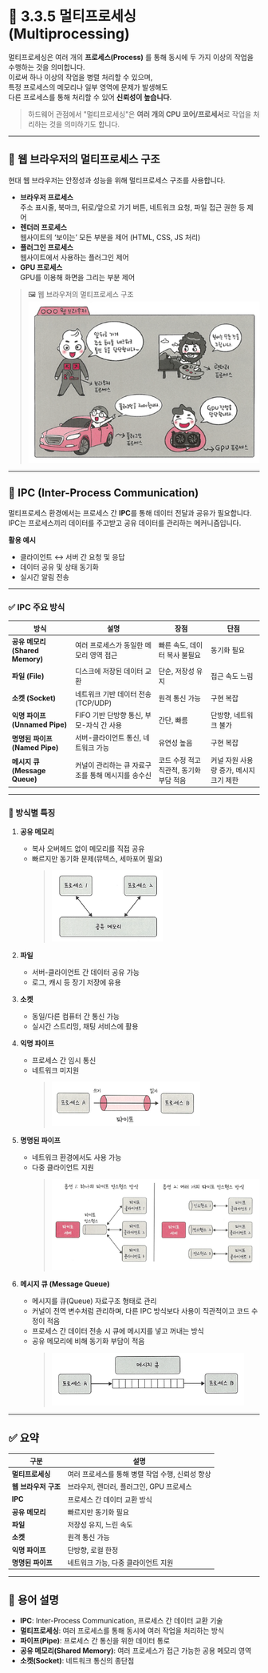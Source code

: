 # 📘 3.3.5 멀티프로세싱 (Multiprocessing)

멀티프로세싱은 여러 개의 **프로세스(Process)** 를 통해 동시에 두 가지 이상의 작업을 수행하는 것을 의미합니다.  
이로써 하나 이상의 작업을 병렬 처리할 수 있으며,  
특정 프로세스의 메모리나 일부 영역에 문제가 발생해도  
다른 프로세스를 통해 처리할 수 있어 **신뢰성이 높습니다**.

> 하드웨어 관점에서 "멀티프로세싱"은 **여러 개의 CPU 코어/프로세서**로 작업을 처리하는 것을 의미하기도 합니다.

---

## 🔹 웹 브라우저의 멀티프로세스 구조

현대 웹 브라우저는 안정성과 성능을 위해 멀티프로세스 구조를 사용합니다.

- **브라우저 프로세스**  
  주소 표시줄, 북마크, 뒤로/앞으로 가기 버튼, 네트워크 요청, 파일 접근 권한 등 제어
- **렌더러 프로세스**  
  웹사이트의 ‘보이는’ 모든 부분을 제어 (HTML, CSS, JS 처리)
- **플러그인 프로세스**  
  웹사이트에서 사용하는 플러그인 제어
- **GPU 프로세스**  
  GPU를 이용해 화면을 그리는 부분 제어

> 🖼️ 웹 브라우저의 멀티프로세스 구조   
> ![브라우저 멀티프로세스 구조](images/kjm_웹브라우저의멀티프로세스구조.png)

---

## 🔹 IPC (Inter-Process Communication)

멀티프로세스 환경에서는 프로세스 간 **IPC**를 통해 데이터 전달과 공유가 필요합니다.  
IPC는 프로세스끼리 데이터를 주고받고 공유 데이터를 관리하는 메커니즘입니다.

**활용 예시**
- 클라이언트 ↔ 서버 간 요청 및 응답
- 데이터 공유 및 상태 동기화
- 실시간 알림 전송

---

### ✅ IPC 주요 방식

| 방식 | 설명 | 장점 | 단점 |
|------|------|------|------|
| **공유 메모리 (Shared Memory)** | 여러 프로세스가 동일한 메모리 영역 접근 | 빠른 속도, 데이터 복사 불필요 | 동기화 필요 |
| **파일 (File)** | 디스크에 저장된 데이터 교환 | 단순, 저장성 유지 | 접근 속도 느림 |
| **소켓 (Socket)** | 네트워크 기반 데이터 전송 (TCP/UDP) | 원격 통신 가능 | 구현 복잡 |
| **익명 파이프 (Unnamed Pipe)** | FIFO 기반 단방향 통신, 부모-자식 간 사용 | 간단, 빠름 | 단방향, 네트워크 불가 |
| **명명된 파이프 (Named Pipe)** | 서버-클라이언트 통신, 네트워크 가능 | 유연성 높음 | 구현 복잡 |
| **메시지 큐 (Message Queue)** | 커널이 관리하는 큐 자료구조를 통해 메시지를 송수신 | 코드 수정 적고 직관적, 동기화 부담 적음 | 커널 자원 사용량 증가, 메시지 크기 제한 |

---

### 🔹 방식별 특징

1. **공유 메모리**
   - 복사 오버헤드 없이 메모리를 직접 공유
   - 빠르지만 동기화 문제(뮤텍스, 세마포어 필요)
     > ![공유 메모리](images/kjm_공유메모리.png)

2. **파일**
   - 서버-클라이언트 간 데이터 공유 가능
   - 로그, 캐시 등 장기 저장에 유용

3. **소켓**
   - 동일/다른 컴퓨터 간 통신 가능
   - 실시간 스트리밍, 채팅 서비스에 활용

4. **익명 파이프**
   - 프로세스 간 임시 통신
   - 네트워크 미지원
     > ![익명 파이프](images/kjm_익명파이프.png)

5. **명명된 파이프**
   - 네트워크 환경에서도 사용 가능
   - 다중 클라이언트 지원
     > ![명명된 파이프](images/kjm_명명된파이프.png)

6. **메시지 큐 (Message Queue)**
   - 메시지를 큐(Queue) 자료구조 형태로 관리
   - 커널이 전역 변수처럼 관리하며, 다른 IPC 방식보다 사용이 직관적이고 코드 수정이 적음
   - 프로세스 간 데이터 전송 시 큐에 메시지를 넣고 꺼내는 방식
   - 공유 메모리에 비해 동기화 부담이 적음
     > ![메시지 큐 예시](images/kjm_메시지큐.png)

---

## ✅ 요약

| 구분 | 설명 |
|------|------|
| **멀티프로세싱** | 여러 프로세스를 통해 병렬 작업 수행, 신뢰성 향상 |
| **웹 브라우저 구조** | 브라우저, 렌더러, 플러그인, GPU 프로세스 |
| **IPC** | 프로세스 간 데이터 교환 방식 |
| **공유 메모리** | 빠르지만 동기화 필요 |
| **파일** | 저장성 유지, 느린 속도 |
| **소켓** | 원격 통신 가능 |
| **익명 파이프** | 단방향, 로컬 한정 |
| **명명된 파이프** | 네트워크 가능, 다중 클라이언트 지원 |

---

## 📌 용어 설명

- **IPC**: Inter-Process Communication, 프로세스 간 데이터 교환 기술
- **멀티프로세싱**: 여러 프로세스를 통해 동시에 여러 작업을 처리하는 방식
- **파이프(Pipe)**: 프로세스 간 통신을 위한 데이터 통로
- **공유 메모리(Shared Memory)**: 여러 프로세스가 접근 가능한 공용 메모리 영역
- **소켓(Socket)**: 네트워크 통신의 종단점